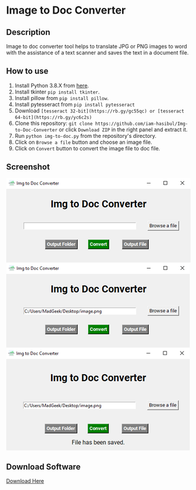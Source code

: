 # Image to Doc Converter

## Description
Image to doc converter tool helps to translate JPG or PNG images to word with the assistance of a text scanner and saves the text in a document file.

## How to use
1. Install Python 3.8.X from [here](https://www.python.org/downloads/).
2. Install tkinter `pip install tkinter`.
3. Install pillow from `pip install pillow`.
4. Install pytesseract from `pip install pytesseract`
5. Download `[tesseract 32-bit](https://rb.gy/gc55qc) or [tesseract 64-bit](https://rb.gy/yc6c2s)`
6. Clone this repository: `git clone https://github.com/iam-hasibul/Img-to-Doc-Converter` or click `Download ZIP` in the right panel and extract it.
7. Run `python img-to-doc.py` from the repository's directory.
8. Click on `Browse a file` button and choose an image file.
9. Click on `Convert` button to convert the image file to doc file.

## Screenshot
<img src="screenshots/screenshot-01.png" alt="Screenshot-01">
<img src="screenshots/screenshot-02.png" alt="Screenshot-02">
<img src="screenshots/screenshot-03.png" alt="Screenshot-03">

## Download Software
[Download Here](https://github.com/iam-hasibul/Img-to-Doc-Converter/blob/main/Img%20to%20Doc%20Converter.exe)